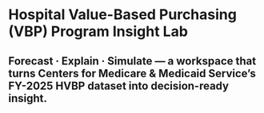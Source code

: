 # Hospital Value-Based Purchasing (VBP) Program Insight Lab
## Forecast · Explain · Simulate — a workspace that turns Centers for Medicare & Medicaid Service’s FY-2025 HVBP dataset into decision-ready insight.
